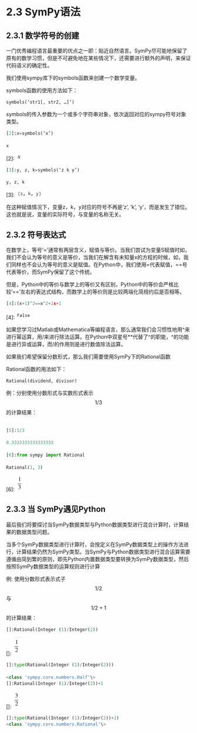 <!--
 * @Author: Johannes Liu
 * @LastEditors: Johannes Liu
 * @email: iexkliu@gmail.com
 * @github: https://github.com/johannesliu
 * @Date: 2021-08-08 02:22:28
 * @LastEditTime: 2022-11-13 18:59:01
 * @motto: Still water run deep
 * @Description: Modify here please
 * @FilePath: \Learning_Advanced_Mathematics_with_Python\Chapter2\2.3-Grammar_of_SymPy.md
-->
# 2.3 SymPy语法

## 2.3.1 数学符号的创建

一门优秀编程语言最重要的优点之一即：贴近自然语言。SymPy尽可能地保留了原有的数学习惯，但是不可避免地在某些情况下，还需要进行额外的声明，来保证代码语义的确定性。

我们使用sympy库下的symbols函数来创建一个数学变量。

symbols函数的使用方法如下：

```python
symbols(‘str1[, str2, …]’)
```

symbols的传入参数为一个或多个字符串对象，依次返回对应的sympy符号对象类型。

```python
[2]:x=symbols(‘x’)

x
```

\[2\]: ![](../media/4f06a5462d4697b5dae2832b8f063140.png)

```python
[3]:y, z, k=symbols(‘z k y’)

y, z, k
```

\[3\]: ![](../media/7f89d3ee3c75789d91eebf7806bca8a2.png)


在这种赋值情况下，变量z，k，y对应的符号不再是’z’, ‘k’,
‘y’，而是发生了错位。这也就是说，变量的实际符号，与变量的名称无关。

## 2.3.2 符号表达式

在数学上，等号‘=’通常有两层含义，赋值与等价。当我们尝试为变量S赋值时如，我们不会认为等号的意义是等价，当我们在解含有未知量x的方程的时候，如，我们同样也不会认为等号的意义是赋值。在Python中，我们使用=代表赋值，==号代表等价，而SymPy保留了这个传统。

但是，Python中的等价与数学上的等价又有区别，Python中的等价会严格比较’==’左右的表达式结构，而数学上的等价则是比较两端化简规约后是否相等。
```python
[4]:(x+1)^2==x^2+2x+1
```

\[4\]: ![](../media/381b3d7948021ce973fcb4dd737da488.png)

如果您学习过Matlab或Mathematica等编程语言，那么通常我们会习惯性地用\^来进行幂运算，用/来进行除法运算。在Python中双星号\*\*代替了\^的职能，\^的功能是进行异或运算，而/的作用则是进行数值除法运算。

如果我们希望保留分数形式，那么我们需要使用SymPy下的Rational函数

Rational函数的用法如下：
```python
Rational(dividend, divisor)
```
例：分别使用分数形式与实数形式表示$$1/3$$的计算结果：
```python

[5]:1/3

0.3333333333333333

[6]:from sympy import Rational

Rational(1, 3)
```
\[6\]:![](../media/b310c6f1222647f3e55ca0eb66d4cf88.png)


## 2.3.3 当 SymPy遇见Python

最后我们将要探讨当SymPy数据类型与Python数据类型进行混合计算时，计算结果的数据类型问题。

当多个SymPy数据类型进行计算时，会按定义在SymPy数据类型上的操作方法进行，计算结果仍然为SymPy类型。当SymPy与Python数据类型进行混合运算需要遵循由简到繁的原则，即先Python内置数据类型要转换为SymPy数据类型，然后按照SymPy数据类型的运算规则进行计算

例: 使用分数形式表示式子$$1/2$$与$$1/2+1$$的计算结果：
```python
[]:Rational(Integer (1)/Integer(2))
```
[]:![](../media/cf0e66081e3acf1dbd190f77981b6fee.png)
```python
[]:type(Rational(Integer (1)/Integer(2)))

<class 'sympy.core.numbers.Half'\>
[]:Rational(Integer (1)/Integer(2))+1
```

\[\]:![](../media/2648451c1f63e9e0dd438c8d912976ea.png)

```python
[]:type(Rational(Integer (1)/Integer(2))+1)
<class 'sympy.core.numbers.Rational'\>
```
